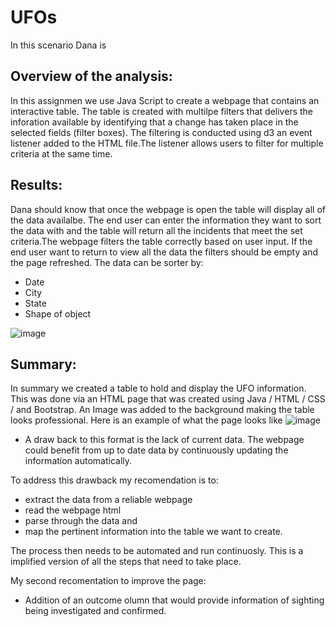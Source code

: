 # UFOs
In this scenario Dana is 

## Overview of the analysis:
In this assignmen we use Java Script to create a webpage that contains an interactive table. The table is created with multilpe filters that delivers the inforation available by identifying that a change has taken place in the selected fields (filter boxes). The filtering is conducted using d3 an event listener added to the HTML file.The listener allows users to filter for multiple criteria at the same time. 

## Results:

Dana should know that once the webpage is open the table will display all of the data availalbe. The end user can enter the information they want to sort the data with and the table will return all the incidents that meet the set criteria.The webpage filters the table correctly based on user input. If the end user want to return to view all the data the filters should be empty and the page refreshed. 
The data can be sorter by: 
- Date 
- City
- State 
- Shape of object 


![image](https://user-images.githubusercontent.com/104601282/188228706-bfa07f40-5d18-4bb4-bd77-1b7c0156987a.png)



## Summary:
In summary we created a table to hold and display the UFO information. This was done via an HTML page that was created using Java / HTML / CSS / and Bootstrap. An Image was added to the background making the table looks professional. 
Here is an example of what the page looks like
![image](https://user-images.githubusercontent.com/104601282/188228940-fd9ce186-93d5-4c84-a7e0-2e1625ee1094.png)


- A draw back to this format is the lack of current data. The webpage could benefit from up to date data by continuously updating the information automatically. 

To address this drawback my recomendation is to:  

- extract the data from a reliable webpage
- read the webpage html
- parse through the data and 
- map the pertinent information into the table we want to create. 

The process then needs to be automated and run continuosly. This is a implified version of all the steps that need to take place. 

My second recomentation to improve the page: 

- Addition of an outcome olumn that would provide information of sighting being investigated and confirmed. 



